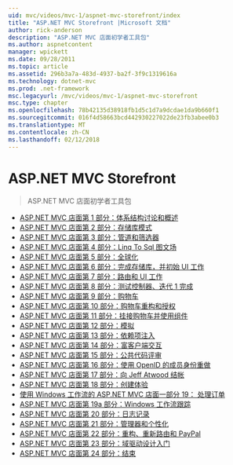 ```yaml
---
uid: mvc/videos/mvc-1/aspnet-mvc-storefront/index
title: "ASP.NET MVC Storefront |Microsoft 文档"
author: rick-anderson
description: "ASP.NET MVC 店面初学者工具包"
ms.author: aspnetcontent
manager: wpickett
ms.date: 09/28/2011
ms.topic: article
ms.assetid: 296b3a7a-483d-4937-ba2f-3f9c1319616a
ms.technology: dotnet-mvc
ms.prod: .net-framework
msc.legacyurl: /mvc/videos/mvc-1/aspnet-mvc-storefront
msc.type: chapter
ms.openlocfilehash: 78b42135d38918fb1d5c1d7a9dcdae1da9b660f1
ms.sourcegitcommit: 016f4d58663bcd442930227022de23fb3abee0b3
ms.translationtype: MT
ms.contentlocale: zh-CN
ms.lasthandoff: 02/12/2018
---
```

<a name="aspnet-mvc-storefront"></a>ASP.NET MVC Storefront
====================
> ASP.NET MVC 店面初学者工具包


- [ASP.NET MVC 店面第 1 部分：体系结构讨论和概述](aspnet-mvc-storefront-part-1-architectural-discussion-and-overview.md)
- [ASP.NET MVC 店面第 2 部分：存储库模式](aspnet-mvc-storefront-part-2-the-repository-pattern.md)
- [ASP.NET MVC 店面第 3 部分：管道和筛选器](aspnet-mvc-storefront-part-3-pipes-and-filters.md)
- [ASP.NET MVC 店面第 4 部分：Linq To Sql 图文场](aspnet-mvc-storefront-part-4-linq-to-sql-spike.md)
- [ASP.NET MVC 店面第 5 部分：全球化](aspnet-mvc-storefront-part-5-globalization.md)
- [ASP.NET MVC 店面第 6 部分：完成存储库，并初始 UI 工作](aspnet-mvc-storefront-part-6-finishing-the-repository-and-initial-ui-work.md)
- [ASP.NET MVC 店面第 7 部分：路由和 UI 工作](aspnet-mvc-storefront-part-7-routing-and-ui-work.md)
- [ASP.NET MVC 店面第 8 部分：测试控制器、迭代 1 完成](aspnet-mvc-storefront-part-8-testing-controllers-iteration-1-complete.md)
- [ASP.NET MVC 店面第 9 部分：购物车](aspnet-mvc-storefront-part-9-the-shopping-cart.md)
- [ASP.NET MVC 店面第 10 部分：购物车重构和授权](aspnet-mvc-storefront-part-10-shopping-cart-refactor-and-authorization.md)
- [ASP.NET MVC 店面第 11 部分：挂接购物车并使用组件](aspnet-mvc-storefront-part-11-hooking-up-the-shopping-cart-and-using-components.md)
- [ASP.NET MVC 店面第 12 部分：模拟](aspnet-mvc-storefront-part-12-mocking.md)
- [ASP.NET MVC 店面第 13 部分：依赖项注入](aspnet-mvc-storefront-part-13-dependency-injection.md)
- [ASP.NET MVC 店面第 14 部分：富客户端交互](aspnet-mvc-storefront-part-14-rich-client-interaction.md)
- [ASP.NET MVC 店面第 15 部分：公共代码评审](aspnet-mvc-storefront-part-15-public-code-review.md)
- [ASP.NET MVC 店面第 16 部分：使用 OpenID 的成员身份重做](aspnet-mvc-storefront-part-16-membership-redo-with-openid.md)
- [ASP.NET MVC 店面第 17 部分：向 Jeff Atwood 结帐](aspnet-mvc-storefront-part-17-checkout-with-jeff-atwood.md)
- [ASP.NET MVC 店面第 18 部分：创建体验](aspnet-mvc-storefront-part-18-creating-an-experience.md)
- [使用 Windows 工作流的 ASP.NET MVC 店面一部分 19： 处理订单](aspnet-mvc-storefront-part-19-processing-orders-with-windows-workflow.md)
- [ASP.NET MVC 店面第 19a 部分：Windows 工作流跟踪](aspnet-mvc-storefront-part-19a-windows-workflow-followup.md)
- [ASP.NET MVC 店面第 20 部分：日志记录](aspnet-mvc-storefront-part-20-logging.md)
- [ASP.NET MVC 店面第 21 部分：管理器和个性化](aspnet-mvc-storefront-part-21-order-manager-and-personalization.md)
- [ASP.NET MVC 店面第 22 部分：重构、重新路由和 PayPal](aspnet-mvc-storefront-part-22-restructuring-rerouting-and-paypal.md)
- [ASP.NET MVC 店面第 23 部分：域驱动设计入门](aspnet-mvc-storefront-part-23-getting-started-with-domain-driven-design.md)
- [ASP.NET MVC 店面第 24 部分：结束](aspnet-mvc-storefront-part-24-finis.md)
